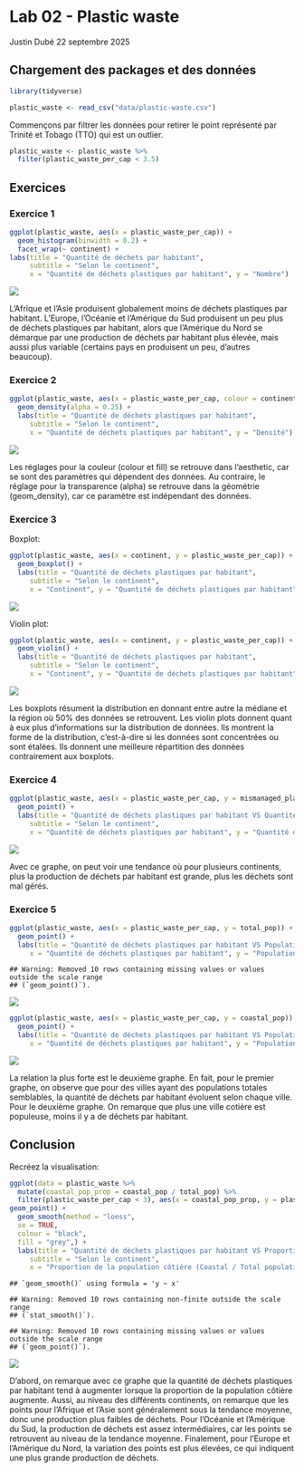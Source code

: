 Lab 02 - Plastic waste
================
Justin Dubé
22 septembre 2025

## Chargement des packages et des données

``` r
library(tidyverse) 
```

``` r
plastic_waste <- read_csv("data/plastic-waste.csv")
```

Commençons par filtrer les données pour retirer le point représenté par
Trinité et Tobago (TTO) qui est un outlier.

``` r
plastic_waste <- plastic_waste %>%
  filter(plastic_waste_per_cap < 3.5)
```

## Exercices

### Exercice 1

``` r
ggplot(plastic_waste, aes(x = plastic_waste_per_cap)) +
  geom_histogram(binwidth = 0.2) +
  facet_wrap(~ continent) +
labs(title = "Quantité de déchets par habitant",
     subtitle = "Selon le continent",
     x = "Quantité de déchets plastiques par habitant", y = "Nombre")
```

![](lab-02_files/figure-gfm/plastic-waste-continent-1.png)<!-- -->

L’Afrique et l’Asie produisent globalement moins de déchets plastiques
par habitant. L’Europe, l’Océanie et l’Amérique du Sud produisent un peu
plus de déchets plastiques par habitant, alors que l’Amérique du Nord se
démarque par une production de déchets par habitant plus élevée, mais
aussi plus variable (certains pays en produisent un peu, d’autres
beaucoup).

### Exercice 2

``` r
ggplot(plastic_waste, aes(x = plastic_waste_per_cap, colour = continent, fill = continent)) +
  geom_density(alpha = 0.25) +
  labs(title = "Quantité de déchets plastiques par habitant",
     subtitle = "Selon le continent",
     x = "Quantité de déchets plastiques par habitant", y = "Densité")
```

![](lab-02_files/figure-gfm/plastic-waste-density-1.png)<!-- -->

Les réglages pour la couleur (colour et fill) se retrouve dans
l’aesthetic, car se sont des paramètres qui dépendent des données. Au
contraire, le réglage pour la transparence (alpha) se retrouve dans la
géométrie (geom_density), car ce paramètre est indépendant des données.

### Exercice 3

Boxplot:

``` r
ggplot(plastic_waste, aes(x = continent, y = plastic_waste_per_cap)) +
  geom_boxplot() +
  labs(title = "Quantité de déchets plastiques par habitant",
     subtitle = "Selon le continent",
     x = "Continent", y = "Quantité de déchets plastiques par habitant")
```

![](lab-02_files/figure-gfm/plastic-waste-boxplot-1.png)<!-- -->

Violin plot:

``` r
ggplot(plastic_waste, aes(x = continent, y = plastic_waste_per_cap)) +
  geom_violin() +
  labs(title = "Quantité de déchets plastiques par habitant",
     subtitle = "Selon le continent",
     x = "Continent", y = "Quantité de déchets plastiques par habitant")
```

![](lab-02_files/figure-gfm/plastic-waste-violin-1.png)<!-- -->

Les boxplots résument la distribution en donnant entre autre la médiane
et la région où 50% des données se retrouvent. Les violin plots donnent
quant à eux plus d’informations sur la distribution de données. Ils
montrent la forme de la distribution, c’est-à-dire si les données sont
concentrées ou sont étalées. Ils donnent une meilleure répartition des
données contrairement aux boxplots.

### Exercice 4

``` r
ggplot(plastic_waste, aes(x = plastic_waste_per_cap, y = mismanaged_plastic_waste_per_cap, colour = continent)) +
  geom_point() +
  labs(title = "Quantité de déchets plastiques par habitant VS Quantité de déchets plastiques non gérés",
     subtitle = "Selon le continent",
     x = "Quantité de déchets plastiques par habitant", y = "Quantité de déchets plastiques non gérés par habitant", colour = "Continent")
```

![](lab-02_files/figure-gfm/plastic-waste-mismanaged-1.png)<!-- -->

Avec ce graphe, on peut voir une tendance où pour plusieurs continents,
plus la production de déchets par habitant est grande, plus les déchets
sont mal gérés.

### Exercice 5

``` r
ggplot(plastic_waste, aes(x = plastic_waste_per_cap, y = total_pop)) +
  geom_point() +
  labs(title = "Quantité de déchets plastiques par habitant VS Population totale",
     x = "Quantité de déchets plastiques par habitant", y = "Population totale")
```

    ## Warning: Removed 10 rows containing missing values or values outside the scale range
    ## (`geom_point()`).

![](lab-02_files/figure-gfm/plastic-waste-population-total-1.png)<!-- -->

``` r
ggplot(plastic_waste, aes(x = plastic_waste_per_cap, y = coastal_pop)) +
  geom_point() +
  labs(title = "Quantité de déchets plastiques par habitant VS Population côtière",
     x = "Quantité de déchets plastiques par habitant", y = "Population côtière")
```

![](lab-02_files/figure-gfm/plastic-waste-population-coastal-1.png)<!-- -->

La relation la plus forte est le deuxième graphe. En fait, pour le
premier graphe, on observe que pour des villes ayant des populations
totales semblables, la quantité de déchets par habitant évoluent selon
chaque ville. Pour le deuxième graphe. On remarque que plus une ville
cotière est populeuse, moins il y a de déchets par habitant.

## Conclusion

Recréez la visualisation:

``` r
ggplot(data = plastic_waste %>% 
  mutate(coastal_pop_prop = coastal_pop / total_pop) %>%
  filter(plastic_waste_per_cap < 3), aes(x = coastal_pop_prop, y = plastic_waste_per_cap, colour = continent)) +
geom_point() +
  geom_smooth(method = "loess",
  se = TRUE,
  colour = "black",
  fill = "grey",) +
  labs(title = "Quantité de déchets plastiques par habitant VS Proportion de la population côtière",
     subtitle = "Selon le continent",
     x = "Proportion de la population côtière (Coastal / Total population)", y = "Quantité de déchets plastiques par habitant", color = "Continent")
```

    ## `geom_smooth()` using formula = 'y ~ x'

    ## Warning: Removed 10 rows containing non-finite outside the scale range
    ## (`stat_smooth()`).

    ## Warning: Removed 10 rows containing missing values or values outside the scale range
    ## (`geom_point()`).

![](lab-02_files/figure-gfm/recreate-viz-1.png)<!-- -->

D’abord, on remarque avec ce graphe que la quantité de déchets
plastiques par habitant tend à augmenter lorsque la proportion de la
population côtière augmente. Aussi, au niveau des différents continents,
on remarque que les points pour l’Afrique et l’Asie sont généralement
sous la tendance moyenne, donc une production plus faibles de déchets.
Pour l’Océanie et l’Amérique du Sud, la production de déchets est assez
intermédiaires, car les points se retrouvent au niveau de la tendance
moyenne. Finalement, pour l’Europe et l’Amérique du Nord, la variation
des points est plus élevées, ce qui indiquent une plus grande production
de déchets.
